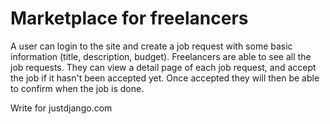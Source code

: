 # Marketplace for freelancers

A user can login to the site and create a job request with some basic information (title, description, budget). Freelancers are able to see all the job requests. They can view a detail page of each job request, and accept the job if it hasn't been accepted yet. Once accepted they will then be able to confirm when the job is done.


Write for justdjango.com

